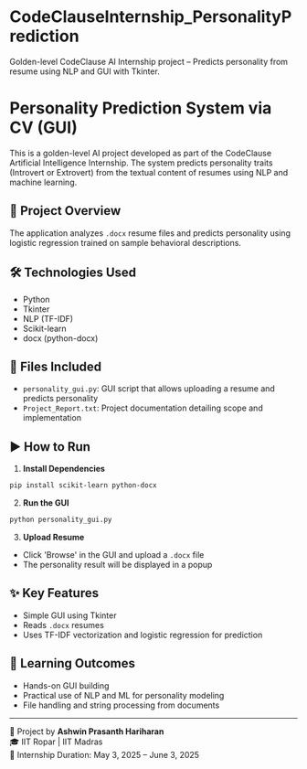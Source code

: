 # CodeClauseInternship_PersonalityPrediction
Golden-level CodeClause AI Internship project – Predicts personality from resume using NLP and GUI with Tkinter.
# Personality Prediction System via CV (GUI)

This is a golden-level AI project developed as part of the CodeClause Artificial Intelligence Internship. The system predicts personality traits (Introvert or Extrovert) from the textual content of resumes using NLP and machine learning.

## 🧠 Project Overview
The application analyzes `.docx` resume files and predicts personality using logistic regression trained on sample behavioral descriptions.

## 🛠 Technologies Used
- Python
- Tkinter
- NLP (TF-IDF)
- Scikit-learn
- docx (python-docx)

## 📁 Files Included
- `personality_gui.py`: GUI script that allows uploading a resume and predicts personality
- `Project_Report.txt`: Project documentation detailing scope and implementation

## ▶️ How to Run

1. **Install Dependencies**
```bash
pip install scikit-learn python-docx
```

2. **Run the GUI**
```bash
python personality_gui.py
```

3. **Upload Resume**
- Click 'Browse' in the GUI and upload a `.docx` file
- The personality result will be displayed in a popup

## ✨ Key Features
- Simple GUI using Tkinter
- Reads `.docx` resumes
- Uses TF-IDF vectorization and logistic regression for prediction

## 📌 Learning Outcomes
- Hands-on GUI building
- Practical use of NLP and ML for personality modeling
- File handling and string processing from documents

---

🔗 Project by **Ashwin Prasanth Hariharan**  
🎓 IIT Ropar | IIT Madras  
📅 Internship Duration: May 3, 2025 – June 3, 2025
